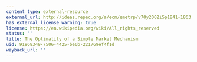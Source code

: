 ```yaml
---
content_type: external-resource
external_url: http://ideas.repec.org/a/ecm/emetrp/v70y2002i5p1841-1863.html
has_external_license_warning: true
license: https://en.wikipedia.org/wiki/All_rights_reserved
status: ''
title: The Optimality of a Simple Market Mechanism
uid: 91968349-7506-4425-be6b-221769ef4f1d
wayback_url: ''
---
```


